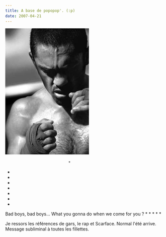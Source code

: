 ```yaml
---
title: A base de popopop'. (:p)
date: 2007-04-21
---
```


![une image](./img/836251581_small.jpg)


                                *
*
*
*
*
*
*
*


Bad boys, bad boys... What you gonna do when we come for you ?
*
*
*
*
*

Je ressors les références de gars, le rap et Scarface.
Normal l'été arrive.
Message subliminal à toutes les fillettes.
            
